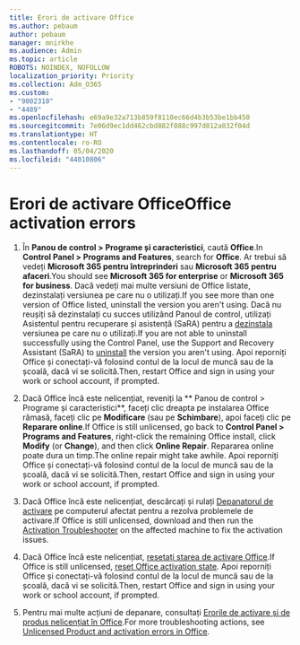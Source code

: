 ```yaml
---
title: Erori de activare Office
ms.author: pebaum
author: pebaum
manager: mnirkhe
ms.audience: Admin
ms.topic: article
ROBOTS: NOINDEX, NOFOLLOW
localization_priority: Priority
ms.collection: Adm_O365
ms.custom:
- "9002310"
- "4489"
ms.openlocfilehash: e69a9e32a713b859f8110ec66d4b3b53be1bb450
ms.sourcegitcommit: 7e06d9ec1dd462cbd882f088c997d012a032f04d
ms.translationtype: HT
ms.contentlocale: ro-RO
ms.lasthandoff: 05/04/2020
ms.locfileid: "44010806"
---
```

# <a name="office-activation-errors"></a><span data-ttu-id="ea085-102">Erori de activare Office</span><span class="sxs-lookup"><span data-stu-id="ea085-102">Office activation errors</span></span>

1. <span data-ttu-id="ea085-103">În **Panou de control > Programe și caracteristici**, caută **Office**.</span><span class="sxs-lookup"><span data-stu-id="ea085-103">In **Control Panel > Programs and Features**, search for **Office**.</span></span> <span data-ttu-id="ea085-104">Ar trebui să vedeți **Microsoft 365 pentru întreprinderi** sau **Microsoft 365 pentru afaceri**.</span><span class="sxs-lookup"><span data-stu-id="ea085-104">You should see **Microsoft 365 for enterprise** or **Microsoft 365 for business**.</span></span> <span data-ttu-id="ea085-105">Dacă vedeți mai multe versiuni de Office listate, dezinstalați versiunea pe care nu o utilizați.</span><span class="sxs-lookup"><span data-stu-id="ea085-105">If you see more than one version of Office listed, uninstall the version you aren't using.</span></span> <span data-ttu-id="ea085-106">Dacă nu reușiți să dezinstalați cu succes utilizând Panoul de control, utilizați Asistentul pentru recuperare și asistență (SaRA) pentru a [dezinstala](https://aka.ms/SARA-OfficeUninstall-Alchemy) versiunea pe care nu o utilizați.</span><span class="sxs-lookup"><span data-stu-id="ea085-106">If you are not able to uninstall successfully using the Control Panel, use the Support and Recovery Assistant (SaRA) to [uninstall](https://aka.ms/SARA-OfficeUninstall-Alchemy) the version you aren't using.</span></span> <span data-ttu-id="ea085-107">Apoi reporniți Office și conectați-vă folosind contul de la locul de muncă sau de la școală, dacă vi se solicită.</span><span class="sxs-lookup"><span data-stu-id="ea085-107">Then, restart Office and sign in using your work or school account, if prompted.</span></span> 

2. <span data-ttu-id="ea085-108">Dacă Office încă este nelicențiat, reveniți la \*\* Panou de control > Programe și caracteristici\*\*, faceți clic dreapta pe instalarea Office rămasă, faceți clic pe **Modificare** (sau pe **Schimbare**), apoi faceți clic pe **Reparare online**.</span><span class="sxs-lookup"><span data-stu-id="ea085-108">If Office is still unlicensed, go back to **Control Panel > Programs and Features**, right-click the remaining Office install, click **Modify** (or **Change**), and then click **Online Repair**.</span></span> <span data-ttu-id="ea085-109">Repararea online poate dura un timp.</span><span class="sxs-lookup"><span data-stu-id="ea085-109">The online repair might take awhile.</span></span> <span data-ttu-id="ea085-110">Apoi reporniți Office și conectați-vă folosind contul de la locul de muncă sau de la școală, dacă vi se solicită.</span><span class="sxs-lookup"><span data-stu-id="ea085-110">Then, restart Office and sign in using your work or school account, if prompted.</span></span> 

3. <span data-ttu-id="ea085-111">Dacă Office încă este nelicențiat, descărcați și rulați [Depanatorul de activare](https://aka.ms/SARA-OfficeActivation-Alchemy) pe computerul afectat pentru a rezolva problemele de activare.</span><span class="sxs-lookup"><span data-stu-id="ea085-111">If Office is still unlicensed, download and then run the [Activation Troubleshooter](https://aka.ms/SARA-OfficeActivation-Alchemy) on the affected machine to fix the activation issues.</span></span> 

4. <span data-ttu-id="ea085-112">Dacă Office încă este nelicențiat, [resetați starea de activare Office](https://docs.microsoft.com/office365/troubleshoot/activation/reset-office-365-proplus-activation-state).</span><span class="sxs-lookup"><span data-stu-id="ea085-112">If Office is still unlicensed, [reset Office activation state](https://docs.microsoft.com/office365/troubleshoot/activation/reset-office-365-proplus-activation-state).</span></span> <span data-ttu-id="ea085-113">Apoi reporniți Office și conectați-vă folosind contul de la locul de muncă sau de la școală, dacă vi se solicită.</span><span class="sxs-lookup"><span data-stu-id="ea085-113">Then, restart Office and sign in using your work or school account, if prompted.</span></span>  

5. <span data-ttu-id="ea085-114">Pentru mai multe acțiuni de depanare, consultați [Erorile de activare și de produs nelicențiat în Office](https://support.office.com/article/unlicensed-product-and-activation-errors-in-office-0d23d3c0-c19c-4b2f-9845-5344fedc4380).</span><span class="sxs-lookup"><span data-stu-id="ea085-114">For more troubleshooting actions, see [Unlicensed Product and activation errors in Office](https://support.office.com/article/unlicensed-product-and-activation-errors-in-office-0d23d3c0-c19c-4b2f-9845-5344fedc4380).</span></span>
